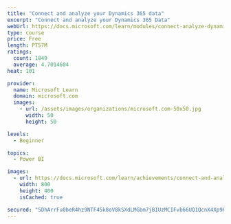 ```yaml
---
title: "Connect and analyze your Dynamics 365 data​"
excerpt: "Connect and analyze your Dynamics 365 Data​"
webUrl: https://docs.microsoft.com/learn/modules/connect-analyze-dynamics-365-data/
type: course
price: Free
length: PT57M
ratings:
  count: 1849
  average: 4.7014604
heat: 101

provider:
  name: Microsoft Learn
  domain: microsoft.com
  images:
    - url: /assets/images/organizations/microsoft.com-50x50.jpg
      width: 50
      height: 50

levels:
  - Beginner

topics:
  - Power BI

images:
  - url: https://docs.microsoft.com/learn/achievements/connect-and-analyze-your-microsoft-dynamics-365-data-social.png
    width: 800
    height: 400
    isCached: true

secured: "5DhArrFu0beR4hz9NTF45k8oV8kSXdLMGbm7jBIUzMCIFvb66UQ1QcnX4Xp9KtvZjLwBwOP84C76KDG+ZYS0PkL3c34ynuzbjOKYKEo7nuc2enri2geLXEV3euDB1TUs3dv/pV4K0t07ut+cn9IZnNRMYFZoktIIj9oyDqLfHg7UKqdoDfQmXqN+FsnAErlXM06hxSIAYuS3cD8a1RwltLg/fXSODS2ah6Ejv3cIdosUp2adc2SXQeLwxy+rR2MXTpA1nlyhtuYYAxxip9aHZu++hXWC+2Wi9zSd97MTeiGPmFqCMnOusHXxW2a1us9kp4CqobhceNlR7w8lMUN5futLaP4xMh4O1A4GEsYOITOf7CSG1V+xGiXuHUYh1oGpOBaFDM1XHRBjHA9yjV+v2vTrxWqgopLop+a3sQF01Kk=;V1NG2jrCpn5mpTruqqldvA=="
---
```


